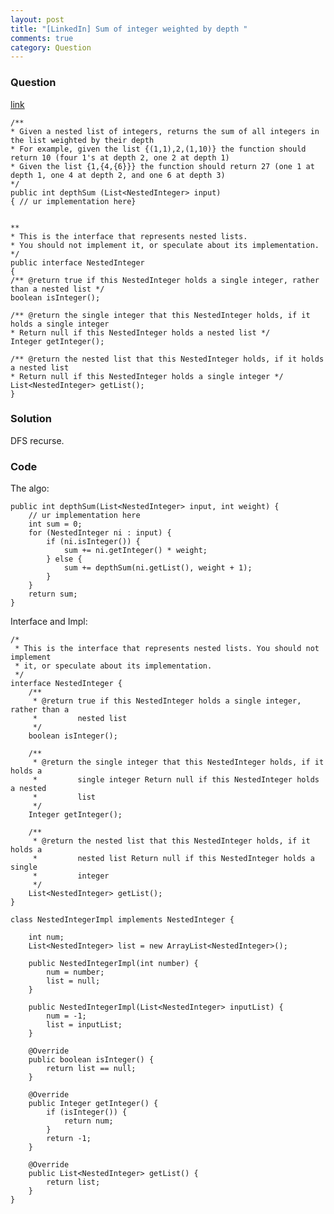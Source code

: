 ```yaml
---
layout: post
title: "[LinkedIn] Sum of integer weighted by depth "
comments: true
category: Question
---
```


### Question

[link](http://www.careercup.com/question?id=5139875124740096)

    /**
    * Given a nested list of integers, returns the sum of all integers in the list weighted by their depth
    * For example, given the list {(1,1),2,(1,10)} the function should return 10 (four 1's at depth 2, one 2 at depth 1)
    * Given the list {1,{4,{6}}} the function should return 27 (one 1 at depth 1, one 4 at depth 2, and one 6 at depth 3)
    */
    public int depthSum (List<NestedInteger> input)
    { // ur implementation here}


    **
    * This is the interface that represents nested lists.
    * You should not implement it, or speculate about its implementation.
    */
    public interface NestedInteger
    {
    /** @return true if this NestedInteger holds a single integer, rather than a nested list */
    boolean isInteger();

    /** @return the single integer that this NestedInteger holds, if it holds a single integer
    * Return null if this NestedInteger holds a nested list */
    Integer getInteger();

    /** @return the nested list that this NestedInteger holds, if it holds a nested list
    * Return null if this NestedInteger holds a single integer */
    List<NestedInteger> getList();
    }

### Solution

DFS recurse.

### Code

The algo:

    public int depthSum(List<NestedInteger> input, int weight) {
    	// ur implementation here
    	int sum = 0;
    	for (NestedInteger ni : input) {
    		if (ni.isInteger()) {
    			sum += ni.getInteger() * weight;
    		} else {
    			sum += depthSum(ni.getList(), weight + 1);
    		}
    	}
    	return sum;
    }

Interface and Impl:

    /*
     * This is the interface that represents nested lists. You should not implement
     * it, or speculate about its implementation.
     */
    interface NestedInteger {
        /**
         * @return true if this NestedInteger holds a single integer, rather than a
         *         nested list
         */
        boolean isInteger();

        /**
         * @return the single integer that this NestedInteger holds, if it holds a
         *         single integer Return null if this NestedInteger holds a nested
         *         list
         */
        Integer getInteger();

        /**
         * @return the nested list that this NestedInteger holds, if it holds a
         *         nested list Return null if this NestedInteger holds a single
         *         integer
         */
        List<NestedInteger> getList();
    }

    class NestedIntegerImpl implements NestedInteger {

        int num;
        List<NestedInteger> list = new ArrayList<NestedInteger>();

        public NestedIntegerImpl(int number) {
            num = number;
            list = null;
        }

        public NestedIntegerImpl(List<NestedInteger> inputList) {
            num = -1;
            list = inputList;
        }

        @Override
        public boolean isInteger() {
            return list == null;
        }

        @Override
        public Integer getInteger() {
            if (isInteger()) {
                return num;
            }
            return -1;
        }

        @Override
        public List<NestedInteger> getList() {
            return list;
        }
    }
